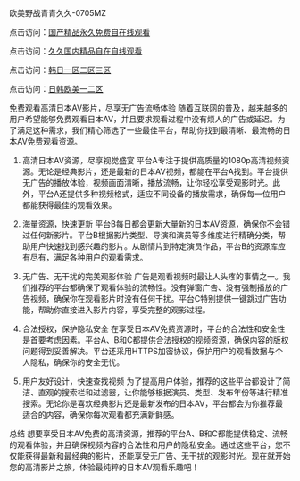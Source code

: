 
欧美野战青青久久-0705MZ

点击访问：<a href="https://heiliaoe8ajia.pages.dev">国产精品永久免费自在线观看</a>

点击访问：<a href="https://heiliaoxqkkct.pages.dev">久久国内精品自在自线观看</a>

点击访问：<a href="https://heiliaoxwd5i8.pages.dev">韩日一区二区三区</a>

点击访问：<a href="https://heiliaowt0d7p.pages.dev">日韩欧美一二区</a>




免费观看高清日本AV影片，尽享无广告流畅体验
随着互联网的普及，越来越多的用户希望能够免费观看日本AV，并且要求观看过程中没有烦人的广告或延迟。为了满足这种需求，我们精心筛选了一些最佳平台，帮助你找到最清晰、最流畅的日本AV免费观看资源。

1. 高清日本AV资源，尽享视觉盛宴
平台A专注于提供高质量的1080p高清视频资源。无论是经典影片，还是最新的日本AV视频，都能在平台A找到。平台提供无广告的播放体验，视频画面清晰，播放流畅，让你轻松享受观影时光。此外，平台A还提供多种视频格式，适应不同设备的播放需求，确保每一位用户都能获得最佳的观看效果。

2. 海量资源，快速更新
平台B每日都会更新大量新的日本AV资源，确保你不会错过任何新影片。平台B根据影片类型、导演和演员等多维度进行精确分类，帮助用户快速找到感兴趣的影片。从剧情片到特定演员作品，平台B的资源库应有尽有，满足各种用户的观看需求。

3. 无广告、无干扰的完美观影体验
广告是观看视频时最让人头疼的事情之一。我们推荐的平台都确保了观看体验的流畅性。没有弹窗广告、没有强制播放的广告视频，确保你在观看影片时没有任何干扰。平台C特别提供一键跳过广告功能，帮助你直接进入影片内容，享受完整的观影过程。

4. 合法授权，保护隐私安全
在享受日本AV免费资源时，平台的合法性和安全性是首要考虑因素。平台A、B和C都提供合法授权的视频资源，确保内容的版权问题得到妥善解决。平台还采用HTTPS加密协议，保护用户的观看数据与个人隐私，确保你的安全无忧。

5. 用户友好设计，快速查找视频
为了提高用户体验，推荐的这些平台都设计了简洁、直观的搜索栏和过滤器，让你能够根据演员、类型、发布年份等进行精准搜索。无论你是喜欢经典影片还是最新发布的日本AV，平台都会为你推荐最适合的内容，确保你每次观看都充满新鲜感。

总结
想要享受日本AV免费的高清资源，推荐的平台A、B和C都能提供稳定、流畅的观看体验，并且确保视频内容的合法性和用户的隐私安全。通过这些平台，您不仅能获得最新和最经典的影片，还能享受无广告、无干扰的观影时光。现在就开始您的高清影片之旅，体验最纯粹的日本AV观看乐趣吧！




<span style="display:none;">[Canonical link]( https://github.com/nah20250709/nah20250709 ）</span>
